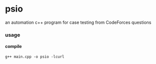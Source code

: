 # psio
an automation c++ program for case testing from CodeForces questions  


### usage 
#### compile
```
g++ main.cpp -o psio -lcurl
```
